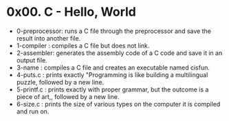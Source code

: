 # 0x00. C - Hello, World

* 0-preprocessor: runs a C file through the preprocessor and save the result into another file.
* 1-compiler : compiles a C file but does not link.
* 2-assembler: generates the assembly code of a C code and save it in an output file.
* 3-name : compiles a C file and creates an executable named cisfun.
* 4-puts.c : prints exactly "Programming is like building a multilingual puzzle, followed by a new line.
* 5-printf.c : prints exactly with proper grammar, but the outcome is a piece of art,, followed by a new line.
* 6-size.c : prints the size of various types on the computer it is compiled and run on.